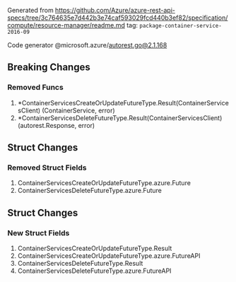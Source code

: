 Generated from https://github.com/Azure/azure-rest-api-specs/tree/3c764635e7d442b3e74caf593029fcd440b3ef82/specification/compute/resource-manager/readme.md tag: `package-container-service-2016-09`

Code generator @microsoft.azure/autorest.go@2.1.168

## Breaking Changes

### Removed Funcs

1. *ContainerServicesCreateOrUpdateFutureType.Result(ContainerServicesClient) (ContainerService, error)
1. *ContainerServicesDeleteFutureType.Result(ContainerServicesClient) (autorest.Response, error)

## Struct Changes

### Removed Struct Fields

1. ContainerServicesCreateOrUpdateFutureType.azure.Future
1. ContainerServicesDeleteFutureType.azure.Future

## Struct Changes

### New Struct Fields

1. ContainerServicesCreateOrUpdateFutureType.Result
1. ContainerServicesCreateOrUpdateFutureType.azure.FutureAPI
1. ContainerServicesDeleteFutureType.Result
1. ContainerServicesDeleteFutureType.azure.FutureAPI
